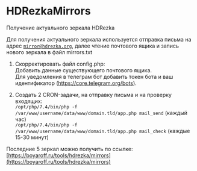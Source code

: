 # HDRezkaMirrors
Получение актуального зеркала HDRezka

Для получения актуального зеркала используется отправка письма на адрес <code>mirror@hdrezka.org</code>, далее чтение почтового ящика и запись нового зеркала в файл mirrors.txt

1. Скорректировать файл config.php:
<br>Добавить данные существующего почтового ящика.
<br>Для уведомления в телеграм бот добавить токен бота и ваш идентификатор (https://core.telegram.org/bots).

2. Создать 2 CRON-задачи, на отправку письма и на проверку входящих:
<br><code>/opt/php/7.4/bin/php -f /var/www/username/data/www/domain.tld/app.php mail_send</code> (каждый час)
<br><code>/opt/php/7.4/bin/php -f /var/www/username/data/www/domain.tld/app.php mail_check</code> (каждые 15-30 минут)

Последние 5 зеркал можно получить по ссылке: [https://boyaroff.ru/tools/hdrezka/mirrors](https://boyaroff.ru/tools/hdrezka/mirrors)
